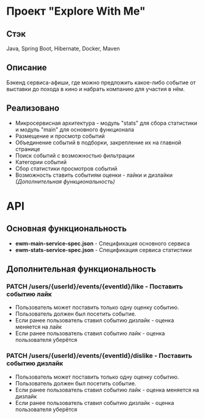 # Проект "Explore With Me"

## Стэк
Java, Spring Boot, Hibernate, Docker, Maven

## Описание
Бэкенд сервиса-афиши, где можно предложить какое-либо событие от выставки до похода в кино и набрать компанию для участия в нём.

## Реализовано
* Микросервисная архитектура - модуль "stats" для сбора статистики и модуль "main" для основного функционала
* Размещение и просмотр событий
* Объединение событий в подборки, закрепление их на главной странице
* Поиск событий с возможностью фильтрации
* Категории событий
* Сбор статистики просмотров событий
* Возможность ставить событиям оценки - лайки и дизлайки <i>(Дополнительная функциональность)</i>
# API

## Основная функциональность
* <strong>ewm-main-service-spec.json</strong> - Спецификация основного сервиса
* <strong>ewm-stats-service-spec.json</strong> - Спецификация сервиса статистики

## Дополнительная функциональность
### PATCH /users/{userId}/events/{eventId}/like - Поставить событию лайк
* Пользователь может поставить только одну оценку событию. 
* Пользователь должен был посетить событие.
* Если ранее пользователь ставил событию дизлайк - оценка меняется на лайк
* Если ранее пользователь ставил событию лайк - оценка пользователя уберётся
### PATCH /users/{userId}/events/{eventId}/dislike - Поставить событию дизлайк
* Пользователь может поставить только одну оценку событию.
* Пользователь должен был посетить событие.
* Если ранее пользователь ставил событию лайк - оценка меняется на дизлайк 
* Если ранее пользователь ставил событию дизлайк - оценка пользователя уберётся
